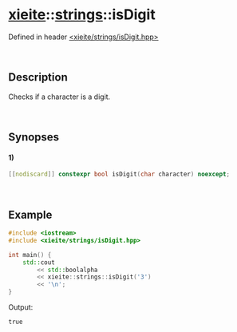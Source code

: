 # [xieite](../xieite.md)\:\:[strings](../strings.md)\:\:isDigit
Defined in header [<xieite/strings/isDigit.hpp>](../../include/xieite/strings/isDigit.hpp)

&nbsp;

## Description
Checks if a character is a digit.

&nbsp;

## Synopses
#### 1)
```cpp
[[nodiscard]] constexpr bool isDigit(char character) noexcept;
```

&nbsp;

## Example
```cpp
#include <iostream>
#include <xieite/strings/isDigit.hpp>

int main() {
    std::cout
        << std::boolalpha
        << xieite::strings::isDigit('3')
		<< '\n';
}
```
Output:
```
true
```
